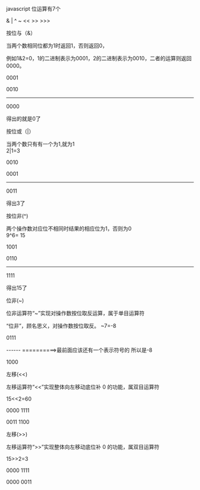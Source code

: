 javascript 位运算有7个

&      |      ^      ~      <<      >>      >>> 

 

按位与（&）

当两个数相同位都为1时返回1，否则返回0，

例如1&2=0，1的二进制表示为0001，2的二进制表示为0010，二者的运算则返回0000。

0001

0010

-------

0000

得出的就是0了

 

按位或（|）

当两个数只有有一个为1,就为1       
2|1=3

0010

0001

-------

0011

得出3了

 

按位非(^)

两个操作数对应位不相同时结果的相应位为1，否则为0    
9^6= 15

1001

0110

-------

1111

得出15了

 

位非(~)

位非运算符“~”实现对操作数按位取反运算，属于单目运算符 

“位非”，顾名思义，对操作数按位取反。   ~7=-8

0111

------            ==========>最前面应该还有一个表示符号的  所以是-8

1000

 

左移(<<)

左移运算符“<<”实现整体向左移动底位补 0 的功能，属双目运算符

15<<2=60

0000 1111

0011 1100



左移(>>)

左移运算符“>>”实现整体向左移动底位补 0 的功能，属双目运算符

15>>2=3

0000 1111

0000 0011
